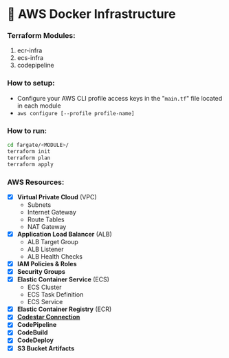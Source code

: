 # 🚜 AWS Docker Infrastructure

### Terraform Modules:
1. ecr-infra
2. ecs-infra
3. codepipeline

### How to setup:
- Configure your AWS CLI profile access keys in the "`main.tf`" file located in each module
- `aws configure [--profile profile-name]`

### How to run:
```sh
cd fargate/<MODULE>/
terraform init
terraform plan
terraform apply
```

### AWS Resources:
- [x] **Virtual Private Cloud** (VPC)
    - Subnets
    - Internet Gateway
    - Route Tables
    - NAT Gateway
- [x] **Application Load Balancer** (ALB)
    - ALB Target Group
    - ALB Listener
    - ALB Health Checks
- [x] **IAM Policies & Roles**
- [x] **Security Groups**
- [x] **Elastic Container Service** (ECS)
    - ECS Cluster
    - ECS Task Definition
    - ECS Service
- [x] **Elastic Container Registry** (ECR)
- [x] **[Codestar Connection](https://docs.aws.amazon.com/codepipeline/latest/userguide/connections-github.html)**
- [x] **CodePipeline**
- [x] **CodeBuild**
- [x] **CodeDeploy**
- [X] **S3 Bucket Artifacts**
